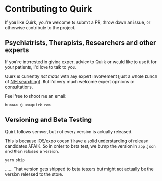 # Contributing to Quirk

If you like Quirk, you're welcome to submit a PR, throw down an issue, or otherwise contribute to the project.

## Psychiatrists, Therapists, Researchers and other experts

If you're interested in giving expert advice to Quirk or would like to use it for your patients, I'd love to talk to you.

Quirk is currently _not made_ with any expert involvement (just a whole bunch of [NIH searching](https://www.ncbi.nlm.nih.gov/pmc/)). But I'd very much welcome expert opinions or consultations.

Feel free to shoot me an email:

```
humans @ usequirk.com
```

## Versioning and Beta Testing

Quirk follows semver, but not every version is actually released.

This is because iOS/expo doesn't have a solid understanding of release candidates AFAIK. So in order to beta test, we bump the version in `app.json` and then release a version:

```
yarn ship
```
......
That version gets shipped to beta testers but might not actually be the version released to the store.
